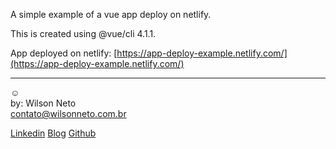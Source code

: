 A simple example of a vue app deploy on netlify.

This is created using @vue/cli 4.1.1.

App deployed on netlify:
[https://app-deploy-example.netlify.com/](https://app-deploy-example.netlify.com/)



-----  
:relaxed:  
by: Wilson Neto  
contato@wilsonneto.com.br

[Linkedin](https://linkedin.com/in/wilsonnetobr/)
[Blog](http://wilsonneto.com.br)
[Github](https://github.com/wilsonneto-dev)  
